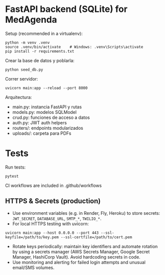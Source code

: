 FastAPI backend (SQLite) for MedAgenda
=====================================

Setup (recommended in a virtualenv):

    python -m venv .venv
    source .venv/bin/activate    # Windows: .venv\Scripts\activate
    pip install -r requirements.txt

Crear la base de datos y poblarla:

    python seed_db.py

Correr servidor:

    uvicorn main:app --reload --port 8000

Arquitectura:
- main.py: instancia FastAPI y rutas
- models.py: modelos SQLModel
- crud.py: funciones de acceso a datos
- auth.py: JWT auth helpers
- routers/: endpoints modularizados
- uploads/: carpeta para PDFs


# Tests

Run tests:

```
pytest
```

CI workflows are included in .github/workflows


## HTTPS & Secrets (production)

- Use environment variables (e.g. in Render, Fly, Heroku) to store secrets: `JWT_SECRET`, `DATABASE_URL`, `SMTP_*`, `TWILIO_*`.
- For local HTTPS testing with uvicorn:

```
uvicorn main:app --host 0.0.0.0 --port 443 --ssl-keyfile=/path/to/key.pem --ssl-certfile=/path/to/cert.pem
```

- Rotate keys periodically: maintain key identifiers and automate rotation by using a secrets manager (AWS Secrets Manager, Google Secret Manager, HashiCorp Vault). Avoid hardcoding secrets in code.
- Use monitoring and alerting for failed login attempts and unusual email/SMS volumes.
